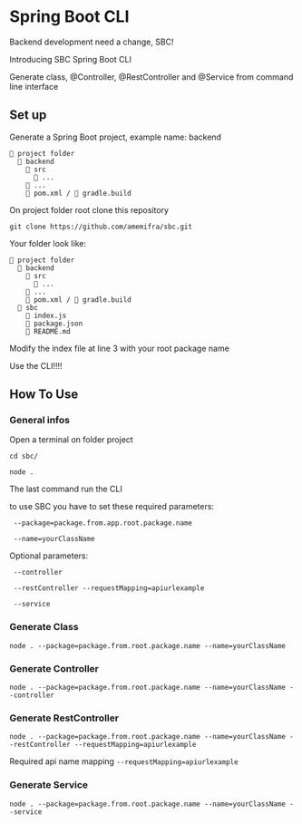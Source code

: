 # Spring Boot CLI

Backend development need a change, SBC!

Introducing SBC Spring Boot CLI

Generate class, @Controller, @RestController and @Service from command line interface

## Set up

Generate a Spring Boot project, example name: backend

```
📂 project folder
  📂 backend
    📂 src
      📂 ...
    📄 ...
    📄 pom.xml / 📄 gradle.build
```

On project folder root clone this repository 

`git clone https://github.com/amemifra/sbc.git`

Your folder look like:

```
📂 project folder
  📂 backend
    📂 src
      📂 ...
    📄 ...
    📄 pom.xml / 📄 gradle.build
  📂 sbc
    📄 index.js
    📄 package.json
    📄 README.md
```

Modify the index file at line 3 with your root package name

Use the CLI!!!!

## How To Use

### General infos

Open a terminal on folder project

`cd sbc/`

`node . `

The last command run the CLI

to use SBC you have to set these required parameters:

```
 --package=package.from.app.root.package.name

 --name=yourClassName
```

Optional parameters:  

```
 --controller
 
 --restController --requestMapping=apiurlexample
 
 --service
```

### Generate Class

`node . --package=package.from.root.package.name --name=yourClassName`

### Generate Controller

`node . --package=package.from.root.package.name --name=yourClassName --controller`

### Generate RestController

`node . --package=package.from.root.package.name --name=yourClassName --restController --requestMapping=apiurlexample`

Required api name mapping
`--requestMapping=apiurlexample`

### Generate Service

`node . --package=package.from.root.package.name --name=yourClassName --service`



